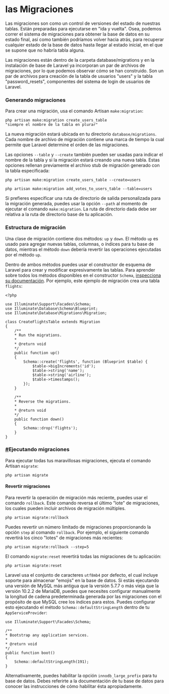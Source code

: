 # las Migraciones

Las migraciones son como un control de versiones del estado de nuestras tablas. Están preparadas para ejecutarse en "ida y vuelta". Osea, podemos correr el sistema de migraciones para obtener la base de datos en su estado final, así como también podríamos volver hacia atrás, para recuperar cualquier estado de la base de datos hasta llegar al estado inicial, en el que se supone que no habría tabla alguna. 

Las migraciones están dentro de la carpeta database/migrations y en la instalación de base de Laravel ya incorporan un par de archivos de migraciones, por lo que podemos observar cómo se han construido. Son un par de archivos para creación de la tabla de usuarios "users" y la tabla "password\_resets", componentes del sistema de login de usuarios de Laravel.

### Generando migraciones <a id="generando-migraciones"></a>

Para crear una migración, usa el comando Artisan `make:migration`:

```text
php artisan make:migration create_users_table 
"siempre el nombre de la tabla en plurar"
```

La nueva migración estará ubicada en tu directorio `database/migrations`. Cada nombre de archivo de migración contiene una marca de tiempo la cual permite que Laravel determine el orden de las migraciones.

Las opciones `--table` y `--create` también pueden ser usadas para indicar el nombre de la tabla y si la migración estará creando una nueva tabla. Estas opciones rellenan previamente el archivo stub de migración generado con la tabla especificada:

```text
php artisan make:migration create_users_table --create=users

php artisan make:migration add_votes_to_users_table --table=users
```

Si prefieres especificar una ruta de directorio de salida personalizada para la migración generada, puedes usar la opción `--path` al momento de ejecutar el comando `make:migration`. La ruta de directorio dada debe ser relativa a la ruta de directorio base de tu aplicación.



### Estructura de migración <a id="estructura-de-migracion"></a>

Una clase de migración contiene dos métodos: `up` y `down`. El método `up` es usado para agregar nuevas tablas, columnas, o índices para tu base de datos, mientras el método `down` debería revertir las operaciones ejecutadas por el método `up`.

Dentro de ambos métodos puedes usar el constructor de esquema de Laravel para crear y modificar expresivamente las tablas. Para aprender sobre todos los métodos disponibles en el constructor `Schema`, [inspecciona su documentación](https://documentacion-laravel.com/migrations.html#creating-tables). Por ejemplo, este ejemplo de migración crea una tabla `flights`:

```text
<?php

use Illuminate\Support\Facades\Schema;
use Illuminate\Database\Schema\Blueprint;
use Illuminate\Database\Migrations\Migration;

class CreateFlightsTable extends Migration
{
    /**
    * Run the migrations.
    *
    * @return void
    */
    public function up()
    {
        Schema::create('flights', function (Blueprint $table) {
            $table->bigIncrements('id');
            $table->string('name');
            $table->string('airline');
            $table->timestamps();
        });
    }

    /**
    * Reverse the migrations.
    *
    * @return void
    */
    public function down()
    {
        Schema::drop('flights');
    }
}
```

### [\#](https://documentacion-laravel.com/migrations.html#ejecutando-migraciones)Ejecutando migraciones <a id="ejecutando-migraciones"></a>

Para ejecutar todas tus maravillosas migraciones, ejecuta el comando Artisan `migrate`:

```text
php artisan migrate
```



#### Revertir migraciones <a id="revertir-migraciones"></a>

Para revertir la operación de migración más reciente, puedes usar el comando `rollback`. Este comando reversa el último "lote" de migraciones, los cuales pueden incluir archivos de migración múltiples.

```text
php artisan migrate:rollback
```

Puedes revertir un número limitado de migraciones proporcionando la opción `step` al comando `rollback`. Por ejemplo, el siguiente comando revertirá los cinco "lotes" de migraciones más recientes:

```text
php artisan migrate:rollback --step=5
```

El comando `migrate:reset` revertirá todas las migraciones de tu aplicación:

```text
php artisan migrate:reset
```

Laravel usa el conjunto de caracteres `utf8mb4` por defecto, el cual incluye soporte para almacenar "emojis" en la base de datos. Si estás ejecutando una versión de MySQL más antigua que la versión 5.7.7 o más vieja que la versión 10.2.2 de MariaDB, puedes que necesites configurar manualmente la longitud de cadena predeterminada generada por las migraciones con el propósito de que MySQL cree los índices para estos. Puedes configurar esto ejecutando el método `Schema::defaultStringLength` dentro de tu `AppServiceProvider`:

```text
use Illuminate\Support\Facades\Schema;

/**
* Bootstrap any application services.
*
* @return void
*/
public function boot()
{
    Schema::defaultStringLength(191);
}
```

Alternativamente, puedes habilitar la opción `innodb_large_prefix` para tu base de datos. Debes referirte a la documentación de tu base de datos para conocer las instrucciones de cómo habilitar ésta apropiadamente.

